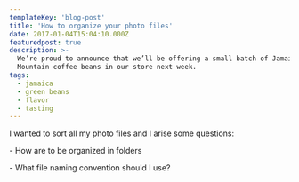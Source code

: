 ```yaml
---
templateKey: 'blog-post'
title: 'How to organize your photo files'
date: 2017-01-04T15:04:10.000Z
featuredpost: true
description: >-
  We’re proud to announce that we’ll be offering a small batch of Jamaica Blue
  Mountain coffee beans in our store next week.
tags:
  - jamaica
  - green beans
  - flavor
  - tasting
---
```

I wanted to sort all my photo files and I arise some questions:

\- How are to be organized in folders

\- What file naming convention should I use?
